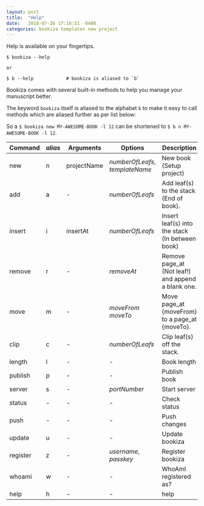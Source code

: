 ```yaml
---
layout: post
title:  "Help"
date:   2018-07-26 17:16:51 -0400
categories: bookiza templates new project
---
```


Help is available on your fingertips.

```
$ bookiza --help

or

$ b --help            # bookiza is aliased to `b`

```
Bookiza comes with several built-in methods to help you manage your manuscript better.

The keyword `bookiza` itself is aliased to the alphabet `b` to make it easy to call methods which are aliased further as per list below:

So a `$ bookiza new MY-AWESOME-BOOK -l 12` can be shortened to `$ b n MY-AWESOME-BOOK -l 12`.

  Command | *alias* | Arguments    | Options  | Description
  --------|---------|--------------|----------|------------
    new   | n       | projectName  | *numberOfLeafs*, *templateName*   |  New book (Setup project)
    add   | a       | -            | *numberOfLeafs*   |  Add leaf(s) to the stack (End of book).
    insert| i       | insertAt     | *numberOfLeafs*   |  Insert leaf(s) into the stack (In between book)
    remove| r | - | *removeAt*            |  Remove page_at (Not leaf!) and append a blank one.
    move  | m | - | *moveFrom*  *moveTo*  |  Move page_at {moveFrom} to a page_at {moveTo}.
    clip | c | - | *numberOfLeafs*        |  Clip leaf(s) off the stack.
    length| l | - | -                    |  Book length
    publish| p | - | -                   |  Publish book
    server| s | - | *portNumber*         |  Start server
    status| - | - | -              |  Check status
    push | - | -  | -                    |  Push changes
    update|u | -  | -                   |  Update bookiza
    register|z | - | *username*, *passkey*  |  Register bookiza
    whoami| w | - | -           | WhoAmI registered as?
    help | h | - | -            | help